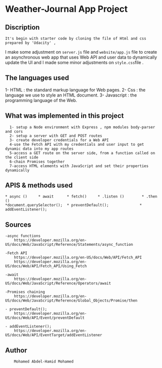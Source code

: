
# Weather-Journal App Project

## Discription

    It's begin with starter code by cloning the file of Html and css prepared by 'Udacity' ,
I make some adjustment on `server.js` file and `website/app.js` file to create an asynchronous web app
that uses Web API and user data to dynamically update the UI and I made some minor adjustments on `style.css`file .

## The languages used

1- HTML       : the standard markup language for Web pages.
2- Css        : the language we use to style an HTML document.
3- Javascript : the programming language of the Web.

## What was implemented in this project

      1- setup a Node environment with Express , npm modules body-parser and cors
      2- setup a server with GET and POST routes
      3- create developer credentials for a Web API
      4-use the Fetch API with my credentials and user input to get dynamic data into my app routes
      5-access a GET route on the server side, from a function called on the client side
      6-chain Promises together
      7-access HTML elements with JavaScript and set their properties dynamically

## APIS & methods used

    * async ()     * await      * fetch()     * .listen ()        * .then ()       
    *document.querySelector();  * preventDefault();              * addEventListener();

## Sources

    -async functions
        https://developer.mozilla.org/en-US/docs/Web/JavaScript/Reference/Statements/async_function

    -Fetch API
        https://developer.mozilla.org/en-US/docs/Web/API/Fetch_API
        https://developer.mozilla.org/en-US/docs/Web/API/Fetch_API/Using_Fetch

    -await
        https://developer.mozilla.org/en-US/docs/Web/JavaScript/Reference/Operators/await

    -Promises chaining
        https://developer.mozilla.org/en-US/docs/Web/JavaScript/Reference/Global_Objects/Promise/then

    - preventDefault();
        https://developer.mozilla.org/en-US/docs/Web/API/Event/preventDefault

    - addEventListener();
        https://developer.mozilla.org/en-US/docs/Web/API/EventTarget/addEventListener

## Author

        Mohamed Abdel-Hamid Mohamed
